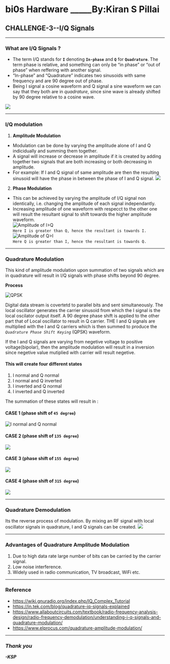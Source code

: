 # bi0s Hardware    _____By:Kiran S Pillai 

## **CHALLENGE-3--I/Q Signals**
___

### **What are I/Q Signals ?**   
* The term I/Q stands for **`I`** denoting **`In-phase`** and **`Q`** for **`Quadrature`**. The term phase is relative, and something can only be “in phase” or “out of phase” when reffering with another signal. 
* “In-phase” and “Quadrature” indicates two sinusoids with same frequency and are 90 degree out of phase.
* Being I signal a cosine waveform and Q signal a sine waveform we can say that they both are in _quadrature_, since sine wave is already shifted by 90 degree relative to a cosine wave.  

![](https://in.tek.com/-/media/sites/default/files/u811871/what20iq20image204.png)
___

### **I/Q modulation**
1. **Amplitude Modulation**  
* Modulation can be done by varying the amplitude alone of I and Q indicidually and summing them together.
* A signal will increase or decrease in amplitude if it is created by adding together two signals that are both increasing or both decreasing in amplitude.
* For example: If I and Q signal of same amplitude are then the resulting sinusoid will have the phase in between the phase of I and Q signal.
![](https://www.allaboutcircuits.com/uploads/articles/RFT_ch5_pg4_IQsum.JPG)

2. **Phase Modulation**
* This can be achieved by varying the amplitude of I/Q signal non identically, i.e. changing the amplitude of each signal independantly.
* Increasing amplitude of one waveform with respecct to the other one will result the resultant signal to shift towards the higher amplitude waveform.  
![](https://www.allaboutcircuits.com/uploads/articles/RFT_ch5_pg4_shifttowardI.JPG "Amplitude of I>Q")  
`Here I is greater than Q, hence the resultant is towards I.`
![](https://www.allaboutcircuits.com/uploads/articles/RFT_ch5_pg4_shifttowardQ.JPG "Amplitude of Q>I")  
`Here Q is greater than I, hence the resultant is towards Q.`
___
### **Quadrature Modulation**
This kind of amplitude modulation upon summation of two signals which are in quadrature will result in I/Q signals with phase shifts beyond 90 degree. 

**Process**

![](https://www.allaboutcircuits.com/uploads/articles/RFT_ch5_pg4_QPSKdiagram.jpg "QPSK")  

Digital data stream is covertetd to parallel bits and sent simultaneously. The local oscillator generates the carrier sinusoid from which the I signal is the local oscilator output itself. A 90 degree phase shift is applied to the other part that of Local oscillator to result in Q carrier. THE I and Q signals are multiplied with the I and Q carriers which is then summed to produce the _`Quadrature Phase Shift Keying`_ (QPSK) waveform.

If the I and Q signals are varying from negetive voltage to positive voltage(bipolar), then the amplitude modulation will result in a inversion  since negetive value mutiplied with carrier will result negetive.

#### This will create four different states
1. I normal and Q normal
1. I normal and Q inverted
1. I inverted and Q normal
1. I inverted and Q inverted

The summation of these states will result in :  
#### CASE 1 (phase shift of `45 degree`)
![](https://www.allaboutcircuits.com/uploads/articles/RFT_ch5_pg4_InormalQnormal.JPG "I normal and Q normal")  

#### CASE 2 (phase shift of `135 degree`)  
![](https://www.allaboutcircuits.com/uploads/articles/RFT_ch5_pg4_InormalQinverted.JPG)  

#### CASE 3 (phase shift of `155 degree`)
![](https://www.allaboutcircuits.com/uploads/articles/RFT_ch5_pg4_IinvertedQnormal.JPG)  

#### CASE 4 (phase shift of `315 degree`)
![](https://www.allaboutcircuits.com/uploads/articles/RFT_ch5_pg4_IinvertedQinverted.JPG)  
___

### **Quadrature Demodulation**
Its the reverse process of modulation. By mixing an RF signal with local oscillator signals in quadrature, I and Q signals can be created.
![](https://wiki.gnuradio.org/images/thumb/5/5d/IQ_complex_tutorial_IQ_Mod_Demod-crop.png/1200px-IQ_complex_tutorial_IQ_Mod_Demod-crop.png)
___

### Advantages of Quadrature Amplitude Modulation
1. Due to high data rate large number of bits can be carried by the carrier signal.
1. Low noise interference.
1. Widely used in radio communication, TV broadcast, WiFi etc.
___
### Reference
* https://wiki.gnuradio.org/index.php/IQ_Complex_Tutorial
* https://in.tek.com/blog/quadrature-iq-signals-explained
* https://www.allaboutcircuits.com/textbook/radio-frequency-analysis-design/radio-frequency-demodulation/understanding-i-q-signals-and-quadrature-modulation/
* https://www.elprocus.com/quadrature-amplitude-modulation/
___
### _Thank you_

___-KSP___

